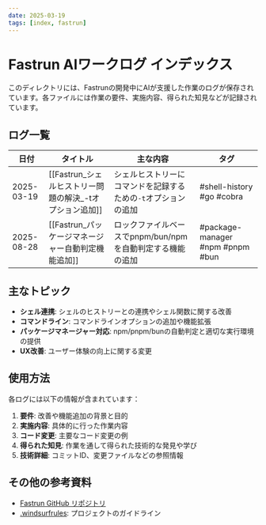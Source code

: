 ```yaml
---
date: 2025-03-19
tags: [index, fastrun]
---
```


# Fastrun AIワークログ インデックス

このディレクトリには、Fastrunの開発中にAIが支援した作業のログが保存されています。各ファイルには作業の要件、実施内容、得られた知見などが記録されています。

## ログ一覧

| 日付 | タイトル | 主な内容 | タグ |
|------|----------|----------|------|
| 2025-03-19 | [[Fastrun_シェルヒストリー問題の解決_-tオプション追加]] | シェルヒストリーにコマンドを記録するための`-t`オプションの追加 | #shell-history #go #cobra |
| 2025-08-28 | [[Fastrun_パッケージマネージャー自動判定機能追加]] | ロックファイルベースでpnpm/bun/npmを自動判定する機能の追加 | #package-manager #npm #pnpm #bun |

## 主なトピック

- **シェル連携**: シェルのヒストリーとの連携やシェル関数に関する改善
- **コマンドライン**: コマンドラインオプションの追加や機能拡張
- **パッケージマネージャー対応**: npm/pnpm/bunの自動判定と適切な実行環境の提供
- **UX改善**: ユーザー体験の向上に関する変更

## 使用方法

各ログには以下の情報が含まれています：

1. **要件**: 改善や機能追加の背景と目的
2. **実施内容**: 具体的に行った作業内容
3. **コード変更**: 主要なコード変更の例
4. **得られた知見**: 作業を通して得られた技術的な発見や学び
5. **技術詳細**: コミットID、変更ファイルなどの参照情報

## その他の参考資料

- [Fastrun GitHub リポジトリ](https://github.com/katoken03/fastrun)
- [.windsurfrules](/Users/kato/mcp_folder/fastrun/.windsurfrules): プロジェクトのガイドライン
